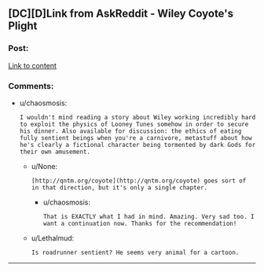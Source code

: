## [DC][D]Link from AskReddit - Wiley Coyote's Plight

### Post:

[Link to content](http://www.reddit.com/r/AskReddit/comments/2oaif3/whos_the_villain_that_most_deserved_to_win/cml9fiy)

### Comments:

- u/chaosmosis:
  ```
  I wouldn't mind reading a story about Wiley working incredibly hard to exploit the physics of Looney Tunes somehow in order to secure his dinner. Also available for discussion: the ethics of eating fully sentient beings when you're a carnivore, metastuff about how he's clearly a fictional character being tormented by dark Gods for their own amusement.
  ```

  - u/None:
    ```
    [http://qntm.org/coyote](http://qntm.org/coyote) goes sort of in that direction, but it's only a single chapter.
    ```

    - u/chaosmosis:
      ```
      That is EXACTLY what I had in mind. Amazing. Very sad too. I want a continuation now. Thanks for the recommendation!
      ```

  - u/Lethalmud:
    ```
    Is roadrunner sentient? He seems very animal for a cartoon.
    ```

---

